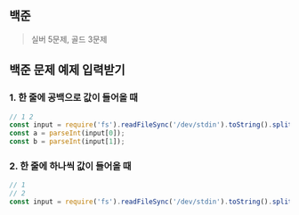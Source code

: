## 백준

> 실버 5문제, 골드 3문제

## 백준 문제 예제 입력받기

### 1. 한 줄에 공백으로 값이 들어올 때

```js
// 1 2
const input = require('fs').readFileSync('/dev/stdin').toString().split(' ');
const a = parseInt(input[0]);
const b = parseInt(input[1]);
```

### 2. 한 줄에 하나씩 값이 들어올 때

```js
// 1
// 2
const input = require('fs').readFileSync('/dev/stdin').toString().split('\n');
```

